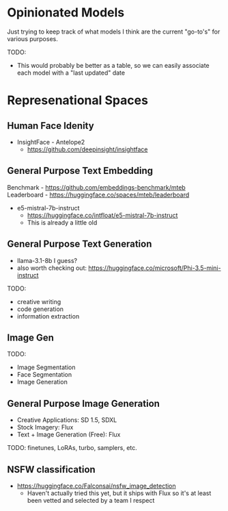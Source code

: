 # Opinionated Models

Just trying to keep track of what models I think are the current "go-to's" for various purposes.

TODO: 
* This would probably be better as a table, so we can easily associate each model with a "last updated" date

# Represenational Spaces

## Human Face Idenity

* InsightFace - Antelope2
  * https://github.com/deepinsight/insightface

## General Purpose Text Embedding

Benchmark - https://github.com/embeddings-benchmark/mteb  
Leaderboard - https://huggingface.co/spaces/mteb/leaderboard

* e5-mistral-7b-instruct
  * https://huggingface.co/intfloat/e5-mistral-7b-instruct
  * This is already a little old
 
## General Purpose Text Generation

* llama-3.1-8b I guess?
* also worth checking out: https://huggingface.co/microsoft/Phi-3.5-mini-instruct

TODO:
* creative writing
* code generation
* information extraction

## Image Gen

TODO:
* Image Segmentation
* Face Segmentation
* Image Generation

## General Purpose Image Generation

* Creative Applications: SD 1.5, SDXL
* Stock Imagery: Flux
* Text + Image Generation (Free): Flux

TODO: finetunes, LoRAs, turbo, samplers, etc.


## NSFW classification

* https://huggingface.co/Falconsai/nsfw_image_detection
  * Haven't actually tried this yet, but it ships with Flux so it's at least been vetted and selected by a team I respect
